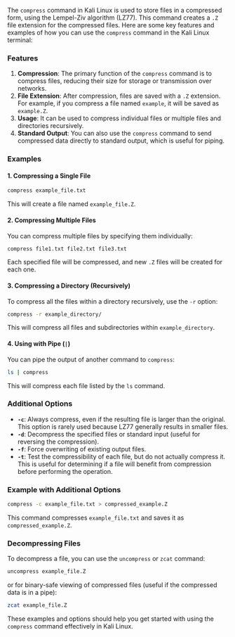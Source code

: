  The `compress` command in Kali Linux is used to store files in a compressed form, using the Lempel-Ziv algorithm (LZ77). This command creates a `.Z` file extension for the compressed files. Here are some key features and examples of how you can use the `compress` command in the Kali Linux terminal:

### Features
1. **Compression**: The primary function of the `compress` command is to compress files, reducing their size for storage or transmission over networks.
2. **File Extension**: After compression, files are saved with a `.Z` extension. For example, if you compress a file named `example`, it will be saved as `example.Z`.
3. **Usage**: It can be used to compress individual files or multiple files and directories recursively.
4. **Standard Output**: You can also use the `compress` command to send compressed data directly to standard output, which is useful for piping.

### Examples

#### 1. Compressing a Single File
```bash
compress example_file.txt
```
This will create a file named `example_file.Z`.

#### 2. Compressing Multiple Files
You can compress multiple files by specifying them individually:
```bash
compress file1.txt file2.txt file3.txt
```
Each specified file will be compressed, and new `.Z` files will be created for each one.

#### 3. Compressing a Directory (Recursively)
To compress all the files within a directory recursively, use the `-r` option:
```bash
compress -r example_directory/
```
This will compress all files and subdirectories within `example_directory`.

#### 4. Using with Pipe (`|`)
You can pipe the output of another command to `compress`:
```bash
ls | compress
```
This will compress each file listed by the `ls` command.

### Additional Options
- **`-c`**: Always compress, even if the resulting file is larger than the original. This option is rarely used because LZ77 generally results in smaller files.
- **`-d`**: Decompress the specified files or standard input (useful for reversing the compression).
- **`-f`**: Force overwriting of existing output files.
- **`-t`**: Test the compressibility of each file, but do not actually compress it. This is useful for determining if a file will benefit from compression before performing the operation.

### Example with Additional Options
```bash
compress -c example_file.txt > compressed_example.Z
```
This command compresses `example_file.txt` and saves it as `compressed_example.Z`.

### Decompressing Files
To decompress a file, you can use the `uncompress` or `zcat` command:
```bash
uncompress example_file.Z
```
or for binary-safe viewing of compressed files (useful if the compressed data is in a pipe):
```bash
zcat example_file.Z
```

These examples and options should help you get started with using the `compress` command effectively in Kali Linux.

